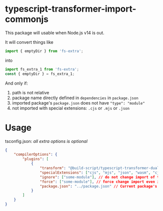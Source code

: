# typescript-transformer-import-commonjs

This package will usable when Node.js v14 is out.

It will convert things like

```js
import { emptyDir } from 'fs-extra';
```

into

```js
import fs_extra_1 from 'fs-extra';
const { emptyDir } = fs_extra_1;
```

And only if:

1. path is not relative
2. package name directly defined in `dependencies` in `package.json`
3. imported package's `package.json` does not have `"type": "module"`
4. not imported with special extensions: `.cjs` or `.mjs` or `.json`

# Usage

tsconfig.json: _all extra options is optional_

```json
{
	"compilerOptions": {
		"plugins": [
			{
				"transform": "@build-script/typescript-transformer-dual-package",
				"specialExtensions": ["cjs", "mjs", "json", "wasm", "cjs.js"], // defaults to cjs,mjs,json
				"ignore": ["some-module"], // do not change import of this package
				"force": ["some-module"], // force change import even it's type is module
				"package.json": "../package.json" // Current package's json file, defaults to find the nearest one
			}
		]
	}
}
```

